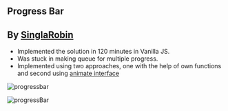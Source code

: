 ## Progress Bar

## By [SinglaRobin](https://github.com/singlarobin)

-   Implemented the solution in 120 minutes in Vanilla JS.
-   Was stuck in making queue for multiple progress.
-   Implemented using two approaches, one with the help of own functions and second using [animate interface](https://developer.mozilla.org/en-US/docs/Web/API/Element/animate)

![progressbar](https://user-images.githubusercontent.com/36002305/150569108-cadc203d-ebc9-4a06-80e9-fd831353650a.png)

![progressBar](https://user-images.githubusercontent.com/36002305/151164024-46b97edc-3141-4e38-a6b0-386d9362c867.gif)
